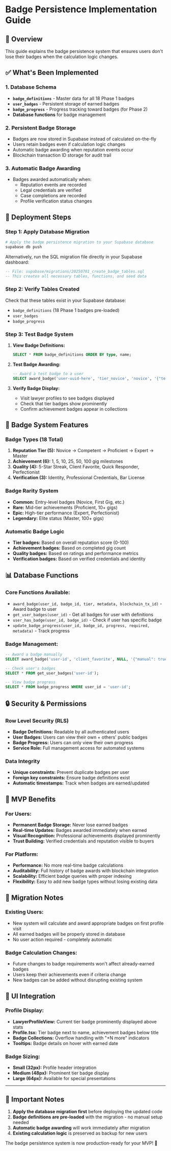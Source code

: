 # Badge Persistence Implementation Guide

## 🎯 Overview
This guide explains the badge persistence system that ensures users don't lose their badges when the calculation logic changes.

## ✅ What's Been Implemented

### 1. **Database Schema** 
- **`badge_definitions`** - Master data for all 18 Phase 1 badges
- **`user_badges`** - Persistent storage of earned badges
- **`badge_progress`** - Progress tracking toward badges (for Phase 2)
- **Database functions** for badge management

### 2. **Persistent Badge Storage**
- Badges are now stored in Supabase instead of calculated on-the-fly
- Users retain badges even if calculation logic changes
- Automatic badge awarding when reputation events occur
- Blockchain transaction ID storage for audit trail

### 3. **Automatic Badge Awarding**
- Badges awarded automatically when:
  - Reputation events are recorded
  - Legal credentials are verified  
  - Case completions are recorded
  - Profile verification status changes

## 🚀 Deployment Steps

### Step 1: Apply Database Migration
```bash
# Apply the badge persistence migration to your Supabase database
supabase db push
```

Alternatively, run the SQL migration file directly in your Supabase dashboard:
```sql
-- File: supabase/migrations/20250701_create_badge_tables.sql
-- This creates all necessary tables, functions, and seed data
```

### Step 2: Verify Tables Created
Check that these tables exist in your Supabase database:
- `badge_definitions` (18 Phase 1 badges pre-loaded)
- `user_badges` 
- `badge_progress`

### Step 3: Test Badge System
1. **View Badge Definitions:**
   ```sql
   SELECT * FROM badge_definitions ORDER BY type, name;
   ```

2. **Test Badge Awarding:**
   ```sql
   -- Award a test badge to a user
   SELECT award_badge('user-uuid-here', 'tier_novice', 'novice', '{"test": true}');
   ```

3. **Verify Badge Display:**
   - Visit lawyer profiles to see badges displayed
   - Check that tier badges show prominently
   - Confirm achievement badges appear in collections

## 🎨 Badge System Features

### Badge Types (18 Total)
1. **Reputation Tier (5):** Novice → Competent → Proficient → Expert → Master
2. **Achievement (6):** 1, 5, 10, 25, 50, 100 gig milestones
3. **Quality (4):** 5-Star Streak, Client Favorite, Quick Responder, Perfectionist
4. **Verification (3):** Identity, Professional Credentials, Bar License

### Badge Rarity System
- **Common:** Entry-level badges (Novice, First Gig, etc.)
- **Rare:** Mid-tier achievements (Proficient, 10+ gigs)
- **Epic:** High-tier performance (Expert, Perfectionist)
- **Legendary:** Elite status (Master, 100+ gigs)

### Automatic Badge Logic
- **Tier badges:** Based on overall reputation score (0-100)
- **Achievement badges:** Based on completed gig count
- **Quality badges:** Based on ratings and performance metrics
- **Verification badges:** Based on verified credentials and identity

## 📊 Database Functions

### Core Functions Available:
- `award_badge(user_id, badge_id, tier, metadata, blockchain_tx_id)` - Award badge to user
- `get_user_badges(user_id)` - Get all badges for user with definitions
- `user_has_badge(user_id, badge_id)` - Check if user has specific badge
- `update_badge_progress(user_id, badge_id, progress, required, metadata)` - Track progress

### Badge Management:
```sql
-- Award a badge manually
SELECT award_badge('user-id', 'client_favorite', NULL, '{"manual": true}');

-- Check user's badges
SELECT * FROM get_user_badges('user-id');

-- View badge progress
SELECT * FROM badge_progress WHERE user_id = 'user-id';
```

## 🔒 Security & Permissions

### Row Level Security (RLS)
- **Badge Definitions:** Readable by all authenticated users
- **User Badges:** Users can view their own + others' public badges
- **Badge Progress:** Users can only view their own progress
- **Service Role:** Full management access for automated systems

### Data Integrity
- **Unique constraints:** Prevent duplicate badges per user
- **Foreign key constraints:** Ensure badge definitions exist
- **Automatic timestamps:** Track when badges are earned/updated

## 🎯 MVP Benefits

### For Users:
- **Permanent Badge Storage:** Never lose earned badges
- **Real-time Updates:** Badges awarded immediately when earned
- **Visual Recognition:** Professional achievements displayed prominently
- **Trust Building:** Verified credentials and reputation visible to buyers

### For Platform:
- **Performance:** No more real-time badge calculations
- **Auditability:** Full history of badge awards with blockchain integration
- **Scalability:** Efficient badge queries with proper indexing
- **Flexibility:** Easy to add new badge types without losing existing data

## 🔄 Migration Notes

### Existing Users:
- New system will calculate and award appropriate badges on first profile visit
- All earned badges will be properly stored in database
- No user action required - completely automatic

### Badge Calculation Changes:
- Future changes to badge requirements won't affect already-earned badges
- Users keep their achievements even if criteria change
- New badges can be added without disrupting existing system

## 🎨 UI Integration

### Profile Display:
- **LawyerProfileView:** Current tier badge prominently displayed above stats
- **Profile.tsx:** Tier badge next to name, achievement badges below title
- **Badge Collections:** Overflow handling with "+N more" indicators
- **Tooltips:** Badge details on hover with earned date

### Badge Sizing:
- **Small (32px):** Profile header integration
- **Medium (48px):** Prominent tier badge display
- **Large (64px):** Available for special presentations

---

## 🚨 Important Notes

1. **Apply the database migration first** before deploying the updated code
2. **Badge definitions are pre-loaded** with the migration - no manual setup needed
3. **Automatic badge awarding** will work immediately after migration
4. **Existing calculation logic** is preserved as backup for new users

The badge persistence system is now production-ready for your MVP! 🚀